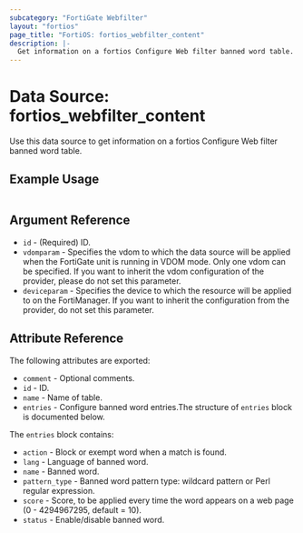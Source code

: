 ```yaml
---
subcategory: "FortiGate Webfilter"
layout: "fortios"
page_title: "FortiOS: fortios_webfilter_content"
description: |-
  Get information on a fortios Configure Web filter banned word table.
---
```


# Data Source: fortios_webfilter_content
Use this data source to get information on a fortios Configure Web filter banned word table.


## Example Usage

```hcl

```

## Argument Reference

* `id` - (Required) ID.
* `vdomparam` - Specifies the vdom to which the data source will be applied when the FortiGate unit is running in VDOM mode. Only one vdom can be specified. If you want to inherit the vdom configuration of the provider, please do not set this parameter.
* `deviceparam` - Specifies the device to which the resource will be applied to on the FortiManager. If you want to inherit the configuration from the provider, do not set this parameter.

## Attribute Reference

The following attributes are exported:

* `comment` - Optional comments.
* `id` - ID.
* `name` - Name of table.
* `entries` - Configure banned word entries.The structure of `entries` block is documented below.

The `entries` block contains:

* `action` - Block or exempt word when a match is found.
* `lang` - Language of banned word.
* `name` - Banned word.
* `pattern_type` - Banned word pattern type: wildcard pattern or Perl regular expression.
* `score` - Score, to be applied every time the word appears on a web page (0 - 4294967295, default = 10).
* `status` - Enable/disable banned word.

